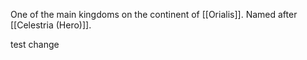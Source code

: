 One of the main kingdoms on the continent of [[Orialis]]. Named after [[Celestria (Hero)]].

test change